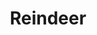 ---
layout: art
title: Reindeer
type: art, illustration
isDoc: true
description: Personal Illustration
alt: Illustration of caribou afraid of power lines
medium: Ink and Digital 
large-image: reindeer-large.jpg
small-image: reindeer-small.jpg
size: 1924x2500
---